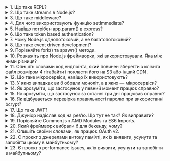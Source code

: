 <details>
<summary>1. Що таке REPL?</summary>

**REPL** - це скорочення від **"Read-Eval-Print Loop"**, що означає "Цикл читання-оцінки-виведення". Це інтерактивне середовище програмування, яке дозволяє вам вводити команди (чи код) на мові програмування, виконувати їх, отримувати результат і повторювати процес знову і знову.

У REPL немає необхідності компілювати програму перед запуском, тому що він відразу виконує код після кожної команди, що дозволяє швидко експериментувати з кодом і тестувати різні ідеї.

Більшість сучасних мов програмування мають REPL, такі як Python, Ruby, JavaScript, Lisp, і багато інших. Використання REPL є корисним для швидкого тестування і налагодження коду, вивчення мов програмування, та для виконання швидких обчислень або операцій.
</details>

<details>
<summary>2. Що таке streams в Node.js?</summary>

**Streams** в Node.js - це інтерфейс, який дозволяє читати або записувати дані з джерела чи призначення по частинам (chunks), а не повністю.

Це особливо корисно для обробки великих файлів, які не можуть бути завантажені в пам'ять одночасно. Замість цього, дані читаються або записуються частинами, що дозволяє обробляти їх швидко та ефективно.

У Node.js існує декілька типів стрімів, таких як Readable, Writable, Duplex та Transform. Кожен з них виконує свою функцію, наприклад, Readable стрім може бути використаний для читання даних, тоді як Writable стрім може бути використаний для запису даних.

Стріми можуть бути підключені до інших стрімів, що дозволяє забезпечувати обробку даних з джерела до призначення в найбільш оптимальний спосіб. Наприклад, читання даних з одного стріму та запис даних до іншого стріму можуть бути об'єднані в один конвеєр, який оброблює дані при пересиланні їх від одного стріму до іншого.
</details>
<details>
<summary>3. Що таке middleware?</summary>

**Middleware** - це програмне забезпечення, яке функціонує як проміжний шар між різними компонентами програмного забезпечення, такими як веб-додатки, фреймворки або сервери.

У контексті веб-розробки, middleware - це функція, яка виконується перед тим, як запит буде переданий до кінцевого обробника (handler) запиту. Ці функції можуть бути використані для різних задач, таких як перевірка авторизації, обробка запитів форм, логування тощо.

Middleware можна ланцюгувати, тобто виконувати послідовність middleware-функцій перед передачею запиту до кінцевого обробника. Під час виконання ланцюга middleware-функцій, кожна функція може змінювати об'єкт запиту та відповіді перед їх передачею до наступної middleware-функції в ланцюгу.

**Middleware** - це потужний інструмент, який дозволяє додавати різноманітну логіку до вашого веб-додатку або фреймворку, розбивати її на частини і повторно використовувати. Вона дозволяє розширювати функціональність вашого програмного забезпечення та збільшувати його стійкість та надійність.
</details>

<details>

<summary>4. Для чого використовують функцію setImmediate?</summary>

Функція `setImmediate` використовується в Node.js для запуску функції, коли цикл подій (event loop) вільний для виконання нових завдань.

Коли функція передається в `setImmediate`, вона виконується в наступному циклі подій, після того, як поточний цикл подій буде завершений, і будь-які інші функції, які зареєстровані на цей час, будуть виконані.

Це може бути корисно для виконання функцій, які мають великий обсяг розрахунків або інтенсивні операції введення/виведення (I/O), тому що виконання їх безпосередньо в циклі подій може призвести до блокування циклу подій і зменшення продуктивності вашого додатку.

Крім того, використання `setImmediate` дозволяє вам створювати "м'які" таймери, які виконуються як тільки цикл подій стає вільним. Це дозволяє вам керувати часом виконання вашого коду, зменшуючи затримки, які можуть виникнути при використанні інших методів таймерів.

Отже, setImmediate є потужним інструментом для керування часом виконання функцій в Node.js, що дозволяє підвищити продуктивність вашого додатку та зменшити затримки.

</details>

<details>
<summary>5. Навіщо потрібен app.param() в express?</summary>

`app.param()` в Express - це метод, який дозволяє обробляти спільні параметри запитів (common request parameters) на рівні додатку. Використання `app.param()` дозволяє спростити код, зменшити дублювання та зберегти час на обробці параметрів у кожному маршруті окремо.

Коли параметр вказується в маршруті з використанням двокрапки `:` (наприклад, `/users/:userId`), його значення можна отримати в функції-обробнику (handler function) через об'єкт запиту (`req.params.userId`). Якщо потрібно здійснити певну обробку з параметром перед тим, як він буде переданий функції-обробнику, то можна використовувати `app.param()`.

`app.param()` дозволяє зареєструвати функцію-обробник, яка буде виконуватися для певного параметра у всіх маршрутах, які використовують цей параметр. Функція-обробник приймає три параметри: назву параметра, функцію-обробник та наступну функцію (next), яку потрібно викликати для продовження обробки запиту. Функція-обробник може змінювати значення параметра, валідувати його або взагалі його відкидати.

Наприклад, якщо в додатку використовується `:userId` як параметр в багатьох маршрутах, можна використати `app.param()` для збереження коду та зменшення дублювання.

```jsx
app.param('userId', (req, res, next, userId) => {
  User.findById(userId, (err, user) => {
    if (err) return next(err);
    if (!user) return next(new Error('User not found'));
    req.user = user;
    next();
  });
});

app.get('/users/:userId', (req, res) => {
  res.send(`User ${req.user.name} found`);
});

app.put('/users/:userId', (req, res) => {
  req.user.name = req.body.name;
  req.user.save((err) => {
    if (err) return next(err);
    res.send(`User ${req.user.name} updated`);
  });
});
```

В цьому прикладі `app.param()` використовується для отримання об'єкта користувача (`req.user`) за його ідентифікатором (`userId`) і додавання його до об'єкту запиту. Це дозволяє забезпечити наявність об'єкта користувача в об'єкті запиту для всіх маршрутів, які використовують цей параметр.

У цьому прикладі `app.get()` та `app.put()` маршрути отримують доступ до об'єкта користувача через `req.user`, який був доданий в функції-обробнику `app.param()`.

Отже, `app.param()` дозволяє забезпечити єдину обробку параметрів запитів на рівні додатку, що дозволяє зменшити дублювання коду, полегшити обробку помилок та збільшити ефективність додатку.

</details>

<details>
<summary>6. Що таке token based authentication?</summary>

**Token-based authentication** - це метод аутентифікації, що базується на використанні токенів для підтвердження ідентифікації користувача.

Зазвичай, при вході користувача до системи йому видається токен (token), який зберігається на його стороні (наприклад, у вигляді cookie або local storage в браузері) та надсилається з кожним запитом до сервера. Сервер може перевірити токен, щоб переконатися, що запит відправляється від користувача, який має дійсний токен, і авторизувати запит.

Токен зазвичай містить інформацію про користувача та додаткові дані, такі як термін дії, обмеження прав доступу тощо. Якщо токен знайдено не дійсним або він має прострочений термін дії, сервер може відхилити запит.

Існують різні методи створення токенів, наприклад, JWT (JSON Web Tokens) та OAuth (Open Authorization). JWT є одним з найпопулярніших методів, що використовуються в багатьох веб-додатках для створення токенів.

</details>

<details>
    <summary>7. Чому Node.js однопотоковий, а не багатопотоковий?</summary>

Node.js є однопотоковою платформою з подієвим циклом обробки подій (event-driven), а не багатопотоковою платформою, як багато інших серверних технологій, таких як Apache або Nginx.

Це пов'язано з тим, що Node.js зосереджений на високопродуктивному введенні/виведенні (I/O) та операціях мережі, які часто є блокуючими для інших мов програмування. Замість створення багатьох потоків, які займають багато пам'яті та збільшують складність кодування та відлагодження, Node.js використовує один потік з циклом подій, щоб ефективно обробляти запити та реагувати на події, коли вони виникають.

Це дає можливість Node.js досягати високої продуктивності та ефективно використовувати ресурси сервера, що особливо важливо в інтенсивних мережевих додатках з великою кількістю паралельних підключень. В той же час, Node.js дозволяє розширювати можливості за допомогою модулів, таких як `cluster`, що дозволяють запускати декілька процесів Node.js на різних ядрах процесора, тим самим забезпечуючи паралельне виконання коду та збільшуючи потужність обчислень.

</details>

<details>
<summary>8. Що таке event driven development?</summary>

**Event-driven development** (EDD) - це методологія розробки програмного забезпечення, в якій функціонування додатку базується на подіях, що відбуваються в системі або взаємодії з користувачем.

У традиційному процесі розробки програмного забезпечення, програма виконує послідовне виконання кожної операції і чекає на завершення кожної дії, перш ніж переходити до наступної. У EDD, програма реагує на події, що відбуваються в системі, тобто вона не чекає на завершення дій, а відразу реагує на подію, що її викликала.

Для реалізації EDD використовуються подійні архітектури, які забезпечують взаємодію між об'єктами програми через відправку та отримання подій. Коли стається якась подія, система відправляє повідомлення про цю подію всім підписаним на неї об'єктам, що дозволяє вони реагувати на неї, виконуючи потрібну дію.

Event-driven development є популярним підходом в розробці веб-додатків та інших додатків, які взаємодіють з користувачем. Цей підхід дозволяє забезпечувати швидку відповідь на дії користувача та реагувати на зміни в системі в реальному часі. Node.js - це приклад технології, яка базується на EDD, тому що вона використовує подійну модель для обробки подій та відповіді на запити.

</details>

<details>
<summary>9. Порівняйте fork() та spawn() методи.</summary>

`fork()` та `spawn()` - це методи Node.js, які дозволяють запускати дочірні процеси в Node.js.

`fork()` використовується для створення нового процесу Node.js, який запускається як дочірній процес. Цей метод зазвичай використовується для створення багатопроцесових програм, де кожен процес може працювати зі своїми власними ресурсами, такими як пам'ять та файлова система. Кожен процес має свій власний об'єкт процесу, який забезпечує комунікацію між дочірнім та батьківським процесами.

`spawn()` використовується для запуску зовнішніх процесів, які можуть бути написані на будь-якій мові програмування. Цей метод дозволяє використовувати стандартні потоки введення-виведення (stdin, stdout, stderr) для взаємодії зі сторонніми процесами. За допомогою методу `spawn()` можна передавати аргументи виконання, налаштування та середовище виконання стороннього процесу.

Основна відмінність між `fork()` та `spawn()` полягає в тому, що `fork()` створює новий процес Node.js, тоді як `spawn()` запускає зовнішні процеси. Крім того, `spawn()` дозволяє передавати більше конфігураційних параметрів та аргументів, тоді як `fork()` дозволяє створювати нові процеси Node.js з максимальною зручністю для комунікації з батьківським процесом.

Отже, вибір методу залежить від конкретного випадку використання. Якщо вам потрібно запустити зовнішній процес, то ви можете використовувати метод `spawn()`, а якщо вам потрібно створити багатопоточну програму, то `fork()` може бути кращим варіантом.

</details>

<details>
<summary>10. Розкажіть про Node.js фреймворки, які використовували. Яка між ними різниця?</summary>

Node.js - це платформа для розробки серверних додатків на JavaScript. Одним з переваг Node.js є те, що він має велику кількість фреймворків для розробки веб-додатків. В цьому відповіді я розкажу про деякі фреймворки, які я використовував і про їх відмінності.

1. Express.js - це найбільш популярний фреймворк для розробки веб-додатків на Node.js. Він має велику кількість розширень, що дозволяє легко розширювати його функціональність. Один з його недоліків полягає в тому, що він не має вбудованої підтримки для виконання деяких операцій, таких як автентифікація та авторизація.

2. Koa.js - це фреймворк, який створений на базі Express.js, але має більш простий та зручний синтаксис. Він дозволяє легко створювати middleware та дозволяє підключати розширення.

3. Hapi.js - це фреймворк, який має вбудовану підтримку для автентифікації та авторизації, а також забезпечує зручний інтерфейс для роботи зі статичними файлами. Hapi.js є готовим до використання фреймворком, що дозволяє зосередитися на бізнес-логіці веб-додатка, а не на технічних деталях.

4. Nest.js - це фреймворк, який створений на базі TypeScript і має вбудовану підтримку для Dependency Injection (DI). Він дозволяє легко розширювати функціональність та робити код більш читабельним.

Ці фреймворки мають різні особливості та підходи до розробки веб-додатків на Node.js. Вибір фреймворку залежить від вас.

</details>

<details>
<summary>11. Опишіть словами код ендпоїнта, який повинен зберегти з клієнта файл розміром 4 гігабайти і покласти його на S3 або інший CDN.</summary>

Щоб зберегти файл розміром 4 гігабайти з клієнта та завантажити його на S3 або інший CDN, необхідно використати стандартний API JavaScript для роботи з мережевими запитами - XMLHttpRequest (або скорочено xhr). Для розміру файлів, які перевищують 2 гігабайти, може бути використаний канал Stream.

Ось код, який показує, як це можна зробити:

```jsx
const xhr = new XMLHttpRequest();
xhr.open('GET', '/path/to/large/file', true);
xhr.responseType = 'arraybuffer';

xhr.onload = function (e) {
  if (xhr.status === 200) {
    const arrayBuffer = xhr.response;

    // Створюємо blob з arrayBuffer
    const blob = new Blob([arrayBuffer], { type: 'application/octet-stream' });

    // Створюємо новий об'єкт XMLHttpRequest для завантаження файлу на сервер
    const xhr2 = new XMLHttpRequest();
    xhr2.open('PUT', 'https://s3.amazonaws.com/my-bucket/my-file', true);

    // Встановлюємо заголовок змісту файлу
    xhr2.setRequestHeader('Content-Type', 'application/octet-stream');

    // Встановлюємо заголовок для передачі файлу як байтового потоку (Stream)
    xhr2.setRequestHeader('Transfer-Encoding', 'chunked');

    // Надсилаємо запит на завантаження файлу
    xhr2.send(blob);
  }
};

xhr.send();
```

Цей код створює XMLHttpRequest запит для отримання файлу з сервера, а потім створює другий XMLHttpRequest запит, щоб завантажити отриманий файл на S3 або інший CDN. Після отримання файлу з сервера, ми створюємо blob об'єкт з arrayBuffer, який отримали, і передаємо його в другий XMLHttpRequest запит.

У другому XMLHttpRequest запиті встановлюються заголовки для передачі файлу як байтового потоку (Stream) та встановлюється заголовок змісту файлу. Потім відбувається відправка blob об'єкту на сервер за допомогою методу `send()`.

Цей код можна додатково налаштувати, наприклад, для обробки помилок, збільшення швидкості завантаження, встановлення розміру частини файлу для потокової передачі (chunk size) і т.д.

</details>

<details>
<summary>12. Що таке мікросервіси, навіщо їх використовують?</summary>

Мікросервіси - це підхід до розробки програмного забезпечення, при якому додаток розбивається на невеликі, незалежні та взаємодіючі між собою сервіси. Кожен мікросервіс відповідає за виконання окремої функції або бізнес-процесу, має власну базу даних та комунікує з іншими сервісами за допомогою мережевих інтерфейсів, наприклад, HTTP, AMQP або MQTT.

Основна мета мікросервісної архітектури полягає в забезпеченні гнучкості та масштабованості додатку. Розбивши додаток на мікросервіси, можна швидко змінювати, додавати або вилучати функціональність без впливу на інші сервіси. Крім того, мікросервіси можна масштабувати окремо, що дозволяє збільшувати потужність певних частин додатку за потреби без збільшення ресурсів для всього додатку в цілому.

Іншою перевагою мікросервісної архітектури є забезпечення резервування сервісів. Якщо один сервіс відмовляє, інші можуть продовжувати свою роботу, і додаток продовжить працювати. Крім того, це дозволяє зменшити ризики для безпеки, оскільки можна застосовувати різні політики безпеки для різних сервісів.

</details>

<details>
<summary>13. У яких випадках ви б обрали моноліт, а в яких — мікросервіси?</summary>

Вибір між монолітом та мікросервісною архітектурою залежить від конкретної ситуації та потреб проекту.

Моноліт може бути кращим вибором, якщо:

- проект є невеликим та не передбачає значної зростаючої складності;
- технічний стек однорідний і не потребує значної спеціалізації;
- інфраструктура проекту досить проста, тому немає необхідності використовувати різні технології;
- потрібно швидко створити MVP (Minimum Viable Product).

Мікросервісна архітектура може бути кращим вибором, якщо:

- проект має складну функціональність, і розбиття його на невеликі модулі забезпечить кращу розширюваність та підтримку;
- розробка різних компонентів проекту ведеться різними командами або на різних мовах програмування;
- проект має потребу в високій масштабованості і гнучкості;
- розробка і випуск нових функцій ведеться незалежно для кожного сервісу;
- проект повинен бути більш стійким до відмов сервісів.

Потрібно мати на увазі, що мікросервісна архітектура приносить більше складнощів у керуванні та координації роботи між сервісами, а також може збільшити час розробки та впровадження. Однак, у відповідних випадках мікросервіси можуть допомогти створити більш масштабовану, гнучку та стійку архітектуру.

</details>

<details>
<summary>14. Як зрозуміти, що застосунок у певний момент працює справно?</summary>

Щоб зрозуміти, що застосунок у певний момент працює справно, можна використовувати різні методики та інструменти моніторингу та аналізу даних. Ось декілька з них:

1. Моніторинг стану застосунку: Використання інструментів моніторингу стану застосунку, таких як New Relic або Datadog, може допомогти відслідковувати різні метрики, такі як час відповіді на запити, кількість запитів на одиницю часу та кількість помилок. Ці метрики можна порівняти зі стандартами проекту або попередніми результатами, щоб зрозуміти, чи працює застосунок належним чином.

2. Тестування: Застосунок можна тестувати з використанням автоматичних тестів для перевірки того, чи працює він належним чином при виконанні різних функцій. Ці тести можна запустити автоматично кожну годину або кожні кілька годин, щоб перевірити, чи не з'явилися нові помилки в застосунку.

3. Журнали подій: Рівень записування в журналах подій може бути змінений для відслідковування того, як часто виникають помилки в застосунку, які запити були зроблені та які операції виконувались. Використання цих журналів може допомогти відстежувати помилки та їх причини, щоб зрозуміти, чи працює застосунок належним чином.

4. Аналіз даних: Використання інструментів аналізу даних, таких як Elasticsearch або Splunk, може допомогти відстежувати різні метрики, такі як кількість запитів на одиницю часу та кількість помилок. Ці метрики можна порівняти з попередніми результатами, щоб зрозуміти, чи працює застосунок належним чином. Такі інструменти можуть допомогти знайти тенденції та патерни, які можуть бути корисні для виявлення проблем в застосунку.

5. Перевірка зв'язку з іншими системами: Якщо застосунок взаємодіє з іншими системами, такими як бази даних або інші сервіси, то можна перевірити, чи працюють ці системи належним чином. Це можна зробити за допомогою інструментів моніторингу, що дозволять відстежувати різні метрики, пов'язані з цими системами.

6. Відгуки користувачів: Отримання відгуків користувачів може допомогти зрозуміти, чи працює застосунок належним чином. Якщо користувачі зауважують проблеми, такі як повільність, помилки або відсутність функцій, то це може свідчити про проблеми в застосунку.

Загалом, щоб зрозуміти, чи працює застосунок належним чином, потрібно використовувати різні методики та інструменти моніторингу та аналізу даних, які дозволять відстежувати різні метрики та показники.

</details>

<details>
<summary>15. Як зрозуміти, що застосунок за останні три дні працював справно?</summary>

</details>

<details>
<summary>16. Як відбувається перевірка правильності паролю при використанні bcrypt?</summary>

</details>

<details>
<summary>17. Що таке JWT?</summary>

</details>

<details>
<summary>18. Джуніор надіслав код на рев’ю. Що тут не так? Як виправити?</summary>

```js
router.post ( '/ users', async (req, res, next) => {
    const user = await db.createUser (req);
    
    if (user) {
      return res.json (users);
    }
    
    res.json ({error: "can not create user"})
})
```


</details>

<details>
<summary>19. Порівняйте Common.js з AMD Modules та ES6 Imports.</summary>

</details>

<details>
<summary>20. Який фреймворк вибрали б для бекенду, чому?</summary>

</details>

<details>
<summary>21. Опишіть своїми словами, як працює OAuth v2.</summary>

</details>

<details>
<summary>22. Є проєкт з джерелами витоку пам’яті, як їх виявити, усунути та запобігти цьому в майбутньому?</summary>

</details>

<details>
<summary>23. Є проєкт з performance issues, як їх виявити, усунути та запобігти в майбутньому?</summary>

</details>

